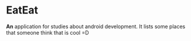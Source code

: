 
# EatEat

**An** application for studies about android development. It lists some places that someone think that is cool =D
<!--stackedit_data:
eyJoaXN0b3J5IjpbLTk1MjgwNzIwMywxNzQwMDY5NTQ1XX0=
-->